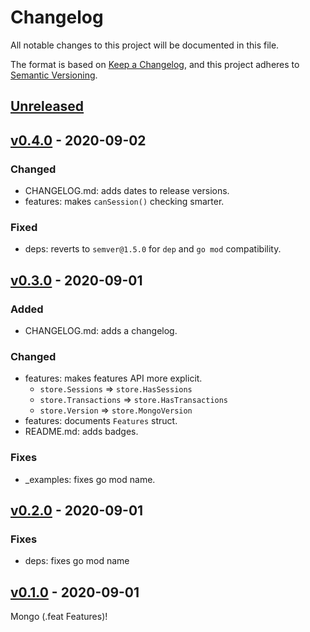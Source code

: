 # Changelog
All notable changes to this project will be documented in this file.

The format is based on [Keep a Changelog](https://keepachangelog.com/en/1.0.0/),
and this project adheres to [Semantic Versioning](https://semver.org/spec/v2.0.0.html).

## [Unreleased]
## [v0.4.0] - 2020-09-02
### Changed
- CHANGELOG.md: adds dates to release versions.
- features: makes `canSession()` checking smarter.

### Fixed
- deps: reverts to `semver@1.5.0` for `dep` and `go mod` compatibility.

## [v0.3.0] - 2020-09-01
### Added
- CHANGELOG.md: adds a changelog.

### Changed
- features: makes features API more explicit.
    - `store.Sessions` => `store.HasSessions`
    - `store.Transactions` => `store.HasTransactions`
    - `store.Version` => `store.MongoVersion`
- features: documents `Features` struct.
- README.md: adds badges.

### Fixes
- _examples: fixes go mod name.

## [v0.2.0] - 2020-09-01
### Fixes
- deps: fixes go mod name


## [v0.1.0] - 2020-09-01

Mongo (.feat Features)!

[Unreleased]: https://github.com/matthewhartstonge/mongo-features/compare/v0.4.0...HEAD
[v0.4.0]: https://github.com/matthewhartstonge/mongo-features/compare/v0.3.0...v0.4.0
[v0.3.0]: https://github.com/matthewhartstonge/mongo-features/compare/v0.2.0...v0.3.0
[v0.2.0]: https://github.com//matthewhartstonge/mongo-features/compare/v0.1.0...v0.2.0
[v0.1.0]: https://github.com//matthewhartstonge/mongo-features/releases/tag/v0.1.0
